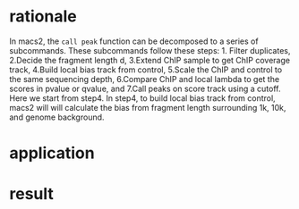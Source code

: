 # rationale
In macs2, the `call peak` function can be decomposed to a series of subcommands. These subcommands follow these steps: 1. Filter duplicates, 2.Decide the fragment length d, 3.Extend ChIP sample to get ChIP coverage track, 4.Build local bias track from control, 5.Scale the ChIP and control to the same sequencing depth, 6.Compare ChIP and local lambda to get the scores in pvalue or qvalue, and 7.Call peaks on score track using a cutoff. Here we start from step4.
In step4, to build local bias track from control, macs2 will will calculate the bias from fragment length surrounding 1k, 10k, and genome background. 
# application
# result
<!--stackedit_data:
eyJoaXN0b3J5IjpbMTU2MDAzMTI5NiwtMTM0NzM4ODI1MiwtMT
MzMTMwMzIzNywtMzk5NjQ2NjU1LC0xNjc5Njc5MjgxXX0=
-->
